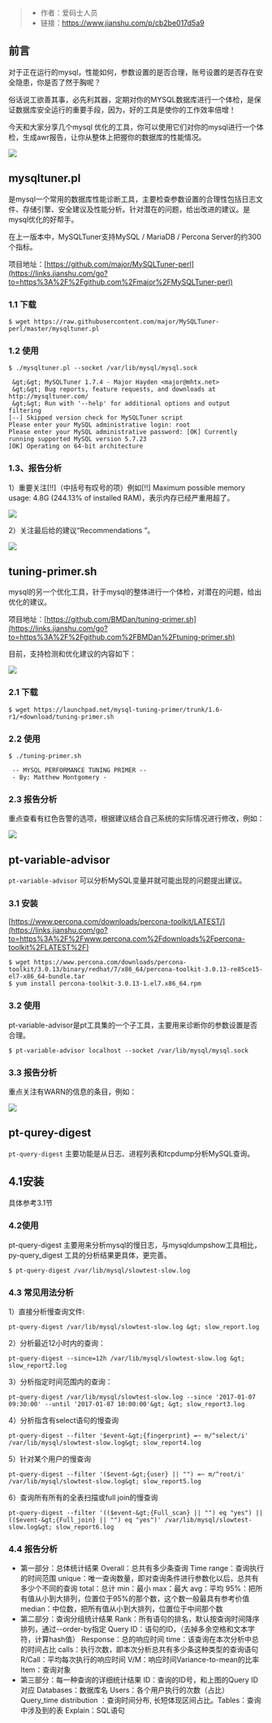 > - 作者：爱码士人员
> - 链接：https://www.jianshu.com/p/cb2be017d5a9

## 前言

对于正在运行的mysql，性能如何，参数设置的是否合理，账号设置的是否存在安全隐患，你是否了然于胸呢？

俗话说工欲善其事，必先利其器，定期对你的MYSQL数据库进行一个体检，是保证数据库安全运行的重要手段，因为，好的工具是使你的工作效率倍增！

今天和大家分享几个mysql 优化的工具，你可以使用它们对你的mysql进行一个体检，生成awr报告，让你从整体上把握你的数据库的性能情况。

![](/img/20012016-a542eb5e53e3383a.jpeg)


## mysqltuner.pl


是mysql一个常用的数据库性能诊断工具，主要检查参数设置的合理性包括日志文件、存储引擎、安全建议及性能分析。针对潜在的问题，给出改进的建议。是mysql优化的好帮手。

在上一版本中，MySQLTuner支持MySQL / MariaDB / Percona Server的约300个指标。

项目地址：[https://github.com/major/MySQLTuner-perl](https://links.jianshu.com/go?to=https%3A%2F%2Fgithub.com%2Fmajor%2FMySQLTuner-perl)


### 1.1 下载


```
$ wget https://raw.githubusercontent.com/major/MySQLTuner-perl/master/mysqltuner.pl
```

### 1.2 使用


```
$ ./mysqltuner.pl --socket /var/lib/mysql/mysql.sock

 &gt;&gt; MySQLTuner 1.7.4 - Major Hayden <major@mhtx.net>
 &gt;&gt; Bug reports, feature requests, and downloads at http://mysqltuner.com/
 &gt;&gt; Run with '--help' for additional options and output filtering
[--] Skipped version check for MySQLTuner script
Please enter your MySQL administrative login: root
Please enter your MySQL administrative password: [OK] Currently running supported MySQL version 5.7.23
[OK] Operating on 64-bit architecture
```

### 1.3、报告分析


1）重要关注\[!!\]（中括号有叹号的项）例如\[!!\] Maximum possible memory usage: 4.8G (244.13% of installed RAM)，表示内存已经严重用超了。

![](/img/20012016-fd0b05b4c25fca4c.jpeg)

2）关注最后给的建议“Recommendations ”。

![](/img/20012016-52ecc1118e65d90d.jpeg)


## tuning-primer.sh


mysql的另一个优化工具，针于mysql的整体进行一个体检，对潜在的问题，给出优化的建议。

项目地址：[https://github.com/BMDan/tuning-primer.sh](https://links.jianshu.com/go?to=https%3A%2F%2Fgithub.com%2FBMDan%2Ftuning-primer.sh)

目前，支持检测和优化建议的内容如下：

![](/img/20012016-35e3d1e35440b1c2.jpeg)


### 2.1 下载


```
$ wget https://launchpad.net/mysql-tuning-primer/trunk/1.6-r1/+download/tuning-primer.sh
```

### 2.2 使用


```
$ ./tuning-primer.sh

 -- MYSQL PERFORMANCE TUNING PRIMER --
 - By: Matthew Montgomery -
```


### 2.3 报告分析


重点查看有红色告警的选项，根据建议结合自己系统的实际情况进行修改，例如：

![](/img/20012016-f4e4c9beef635a91.jpeg)


## pt-variable-advisor


`pt-variable-advisor` 可以分析MySQL变量并就可能出现的问题提出建议。


### 3.1 安装

[https://www.percona.com/downloads/percona-toolkit/LATEST/](https://links.jianshu.com/go?to=https%3A%2F%2Fwww.percona.com%2Fdownloads%2Fpercona-toolkit%2FLATEST%2F)


```
$ wget https://www.percona.com/downloads/percona-toolkit/3.0.13/binary/redhat/7/x86_64/percona-toolkit-3.0.13-re85ce15-el7-x86_64-bundle.tar
$ yum install percona-toolkit-3.0.13-1.el7.x86_64.rpm
```

### 3.2 使用

pt-variable-advisor是pt工具集的一个子工具，主要用来诊断你的参数设置是否合理。


```
$ pt-variable-advisor localhost --socket /var/lib/mysql/mysql.sock
```

### 3.3 报告分析

重点关注有WARN的信息的条目，例如：

![](/img/20012016-d233be057a1dc1fb.jpeg)


## pt-qurey-digest


`pt-query-digest` 主要功能是从日志、进程列表和tcpdump分析MySQL查询。


## 4.1安装

具体参考3.1节


### 4.2使用

pt-query-digest 主要用来分析mysql的慢日志，与mysqldumpshow工具相比，py-query\_digest 工具的分析结果更具体，更完善。


```
$ pt-query-digest /var/lib/mysql/slowtest-slow.log
```

### 4.3 常见用法分析

1）直接分析慢查询文件:

```
pt-query-digest /var/lib/mysql/slowtest-slow.log &gt; slow_report.log
```

2）分析最近12小时内的查询：

```
pt-query-digest --since=12h /var/lib/mysql/slowtest-slow.log &gt; slow_report2.log
```

3）分析指定时间范围内的查询：

```
pt-query-digest /var/lib/mysql/slowtest-slow.log --since '2017-01-07 09:30:00' --until '2017-01-07 10:00:00'&gt; &gt; slow_report3.log
```

4）分析指含有select语句的慢查询

```
pt-query-digest --filter '$event-&gt;{fingerprint} =~ m/^select/i' /var/lib/mysql/slowtest-slow.log&gt; slow_report4.log
```

5）针对某个用户的慢查询

```
pt-query-digest --filter '($event-&gt;{user} || "") =~ m/^root/i' /var/lib/mysql/slowtest-slow.log&gt; slow_report5.log
```

6）查询所有所有的全表扫描或full join的慢查询

```
pt-query-digest --filter '(($event-&gt;{Full_scan} || "") eq "yes") ||(($event-&gt;{Full_join} || "") eq "yes")' /var/lib/mysql/slowtest-slow.log&gt; slow_report6.log
```

### 4.4 报告分析

*   第一部分：总体统计结果 Overall：总共有多少条查询 Time range：查询执行的时间范围 unique：唯一查询数量，即对查询条件进行参数化以后，总共有多少个不同的查询 total：总计 min：最小 max：最大 avg：平均 95%：把所有值从小到大排列，位置位于95%的那个数，这个数一般最具有参考价值 median：中位数，把所有值从小到大排列，位置位于中间那个数
*   第二部分：查询分组统计结果 Rank：所有语句的排名，默认按查询时间降序排列，通过--order-by指定 Query ID：语句的ID，（去掉多余空格和文本字符，计算hash值） Response：总的响应时间 time：该查询在本次分析中总的时间占比 calls：执行次数，即本次分析总共有多少条这种类型的查询语句 R/Call：平均每次执行的响应时间 V/M：响应时间Variance-to-mean的比率 Item：查询对象
*   第三部分：每一种查询的详细统计结果 ID：查询的ID号，和上图的Query ID对应 Databases：数据库名 Users：各个用户执行的次数（占比） Query\_time distribution ：查询时间分布, 长短体现区间占比。Tables：查询中涉及到的表 Explain：SQL语句